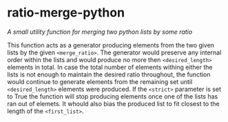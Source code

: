 # ratio-merge-python
*A small utility function for merging two python lists by some ratio*

This function acts as a generator producing elements from the two given lists by the given `<merge_ratio>`.
The generator would preserve any internal order within the lists and would produce no more then 
`<desired_length>` elements in total.
In case the total number of elements withing either the lists is not enough to maintain the desired ratio
throughout, the function would continue to generate elements from the remaining set until `<desired_length>` 
elements were produced.
If the `<strict>` parameter is set to True the function will stop producing elements once one of the lists has
ran out of elemets. It whould also bias the produced list to fit closest to the length of the `<first_list>`.
